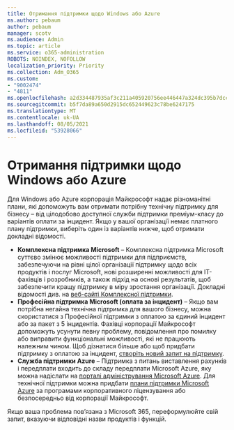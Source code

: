 ```yaml
---
title: Отримання підтримки щодо Windows або Azure
ms.author: pebaum
author: pebaum
manager: scotv
ms.audience: Admin
ms.topic: article
ms.service: o365-administration
ROBOTS: NOINDEX, NOFOLLOW
localization_priority: Priority
ms.collection: Adm_O365
ms.custom:
- "9002474"
- "4811"
ms.openlocfilehash: a2d334487935af3c211a405920756ee446447a324dc395b7dcca253675ca9088
ms.sourcegitcommit: b5f7da89a650d2915dc652449623c78be6247175
ms.translationtype: MT
ms.contentlocale: uk-UA
ms.lasthandoff: 08/05/2021
ms.locfileid: "53928066"
---
```

# <a name="get-support-for-windows-or-azure"></a>Отримання підтримки щодо Windows або Azure

Для Windows або Azure корпорація Майкрософт надає різноманітні плани, які допоможуть вам отримати потрібну технічну підтримку для бізнесу – від цілодобово доступної служби підтримки преміум-класу до варіантів оплати за інцидент. Якщо у вашої організації немає платного плану підтримки, виберіть один із варіантів нижче, щоб отримати докладні відомості.

- **Комплексна підтримка Microsoft** – Комплексна підтримка Microsoft суттєво змінює можливості підтримки для підприємств, забезпечуючи на рівні цілої організації підтримку щодо всіх продуктів і послуг Microsoft, нові розширенні можливості для ІТ-фахівців і розробників, а також підхід на основі результатів, щоб забезпечити кращу підтримку в міру зростання організації. Докладні відомості див. на [веб-сайті Комплексної підтримки](https://aka.ms/unified-support).
- **Професійна підтримка Microsoft (оплата за інцидент)** – Якщо вам потрібна негайна технічна підтримка для вашого бізнесу, можна скористатися з Професійної підтримки з оплатою за єдиний інцидент або за пакет з 5 інцидентів. Фахівці корпорації Майкрософт допоможуть усунути певну проблему, повідомлення про помилку або виправити функціональні можливості, які не працюють належним чином. Щоб дізнатися більше або щоб придбати підтримку з оплатою за інцидент, [створіть новий запит на підтримку](https://support.microsoft.com/supportforbusiness/productselection).
- **Служба підтримки Azure** – Підтримка з питань виставлення рахунків і передплати входить до складу передплати Microsoft Azure, яку можна надіслати на [порталі адміністрування Microsoft Azure](https://portal.azure.com/). Для технічної підтримки можна придбати [плани підтримки Microsoft Azure](https://azure.microsoft.com/support/plans/) за програмами корпоративного ліцензування або безпосередньо від корпорації Майкрософт.

Якщо ваша проблема пов’язана з Microsoft 365, переформулюйте свій запит, вказуючи відповідні назви продуктів і функцій.
